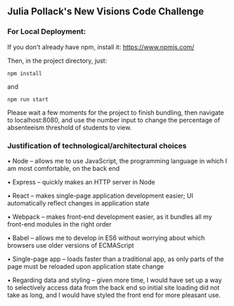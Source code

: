 ## Julia Pollack's New Visions Code Challenge
### For Local Deployment:
If you don't already have npm, install it: https://www.npmjs.com/

Then, in the project directory, just:
```
npm install
```
and
```
npm run start
```
Please wait a few moments for the project to finish bundling, then navigate to localhost:8080, and use the number input to change the percentage of absenteeism threshold of students to view.
### Justification of technological/architectural choices

•	Node – allows me to use JavaScript, the programming language in which I am most comfortable, on the back end

•	Express – quickly makes an HTTP server in Node

•	React – makes single-page application development easier; UI automatically reflect changes in application state

•	Webpack – makes front-end development easier, as it bundles all my front-end modules in the right order

•	Babel – allows me to develop in ES6 without worrying about which browsers use older versions of ECMAScript

•	Single-page app – loads faster than a traditional app, as only parts of the page must be reloaded upon application state change

•	Regarding data and styling – given more time, I would have set up a way to selectively access data from the back end so initial site loading did not take as long, and I would have styled the front end for more pleasant use.

